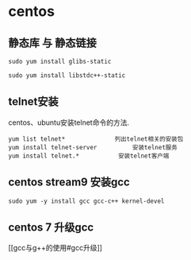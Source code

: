 
# centos
## 静态库 与 静态链接
```shell
sudo yum install glibs-static
```

```shell
sudo yum install libstdc++-static
```



## telnet安装
centos、ubuntu安装telnet命令的方法.
```shell
yum list telnet*              列出telnet相关的安装包
yum install telnet-server          安装telnet服务
yum install telnet.*           安装telnet客户端
```

## centos stream9 安装gcc

```shell
sudo yum -y install gcc gcc-c++ kernel-devel
```

## centos 7 升级gcc
[[gcc与g++的使用#gcc升级]]